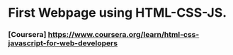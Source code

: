 # First Webpage using HTML-CSS-JS.
### [Coursera] https://www.coursera.org/learn/html-css-javascript-for-web-developers
